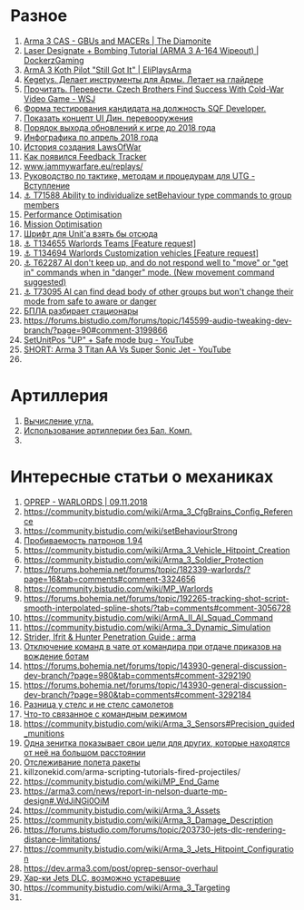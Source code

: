 # Разное
1. [Arma 3 CAS - GBUs and MACERs | The Diamonite](https://www.youtube.com/watch?v=yfGPXVl_Wpo)
2. [Laser Designate + Bombing Tutorial (ARMA 3 A-164 Wipeout) | DockerzGaming](https://www.youtube.com/watch?v=-BjimhnTzrQ)
3. [ArmA 3 Koth Pilot "Still Got It" | EliPlaysArma](https://www.youtube.com/watch?v=InVRNnFNu3I)
4. [Kegetys. Делает инструменты для Армы. Летает на глайдере](www.kegetys.fi)
5. [Прочитать. Перевести. Czech Brothers Find Success With Cold-War Video Game - WSJ](www.wsj.com/articles/SB1000140226760464330)
6. [Форма тестирования кандидата на должность SQF Developer.](https://docs.google.com/forms/d/e/1FAIpQLSc7obps3au-zy6UsHUFCNcH_zhO9VFhxXPJgOfcRmEUYzIBxA/viewform)
7. [Показать концепт UI Дин. перевооружения](https://forums.bistudio.com/forums/topic/202173-dynamic-vehicle-loadouts-feedback/?page=14#comment-3189997)
8. [Порядок выхода обновлений к игре до 2018 года](https://mobile.twitter.com/jaycroweuk/status/970633097791320064)
9. [Инфографика по апрель 2018 года](https://mobile.twitter.com/Arma3official/status/989841576519241732/photo/1)
10. [История создания LawsOfWar](https://twitter.com/KarelMoricky/status/1038033231822639105)
11. [Как появился Feedback Tracker](https://forums.bohemia.net/forums/topic/138879-arma-3-feedback-tracker/?tab=comments#comment-2257445)
12. www.jammywarfare.eu/replays/
13. [Руководство по тактике, методам и процедурам для UTG - Вступление](https://ttp2.tacticalgaming.kiev.ua/intro.html#elephant)
14. [⚓ T71588 Ability to individualize setBehaviour type commands to group members](https://feedback.bistudio.com/T71588)
15. [Performance Optimisation](https://community.bistudio.com/wiki/Arma_3:_Performance_Optimisation)
16. [Mission Optimisation](https://community.bistudio.com/wiki/Mission_Optimisation)
17. [Шрифт для Unit'a взять бы отсюда](https://i.imgur.com/3Aclxzd.jpg)
18. [⚓ T134655 Warlords Teams [Feature request]](https://feedback.bistudio.com/T134655)
19. [⚓ T134694 Warlords Customization vehicles [Feature request]](https://feedback.bistudio.com/T134694)
20. [⚓ T62287 AI don't keep up, and do not respond well to "move" or "get in" commands when in "danger" mode. (New movement command suggested)](https://feedback.bistudio.com/T62287)
21. [⚓ T73095 AI can find dead body of other groups but won't change their mode from safe to aware or danger](https://feedback.bistudio.com/T73095)
22. [БПЛА разбирает стационары](https://www.youtube.com/watch?v=yC60P-O1VXI)
23. https://forums.bistudio.com/forums/topic/145599-audio-tweaking-dev-branch/?page=90#comment-3199866
24. [SetUnitPos "UP" + Safe mode bug - YouTube](https://www.youtube.com/watch?v=dnmqTBL8alc)
25. [SHORT: Arma 3 Titan AA Vs Super Sonic Jet - YouTube](https://www.youtube.com/watch?v=MnJ23hGFKNg)
26. 

# Артиллерия
1. [Вычисление угла.](https://docs.google.com/spreadsheet/ccc?key=0AqD6X-C6idIMdExXZDE2VXpGM0tQMnJZckRYeVpKRXc#gid=70)
2. [Использование артиллерии без Бал. Комп.](www.youtube.com/watch?v=SCCvXfwzeAU)
3. 

# Интересные статьи о механиках
1. [OPREP - WARLORDS | 09.11.2018](https://dev.arma3.com/post/oprep-warlords)
2. https://community.bistudio.com/wiki/Arma_3_CfgBrains_Config_Reference
3. https://community.bistudio.com/wiki/setBehaviourStrong
4. [Пробиваемость патронов 1.94](https://i.redd.it/blusazo7i7h31.jpg)
5. https://community.bistudio.com/wiki/Arma_3_Vehicle_Hitpoint_Creation
6. https://community.bistudio.com/wiki/Arma_3_Soldier_Protection
7. https://forums.bohemia.net/forums/topic/182339-warlords/?page=16&tab=comments#comment-3324656
8. https://community.bistudio.com/wiki/MP_Warlords
9. https://forums.bohemia.net/forums/topic/192265-tracking-shot-script-smooth-interpolated-spline-shots/?tab=comments#comment-3056728
10. https://community.bistudio.com/wiki/ArmA_II_AI_Squad_Command
11. https://community.bistudio.com/wiki/Arma_3_Dynamic_Simulation
12. [Strider, Ifrit & Hunter Penetration Guide : arma](https://www.reddit.com/r/arma/comments/93tm5l/strider_ifrit_hunter_penetration_guide/)
13. [Отключение команд в чате от командира при отдаче приказов на вождение ботам](https://forums.bohemia.net/forums/topic/143930-general-discussion-dev-branch/?page=949&tab=comments#comment-3274057)
14. https://forums.bohemia.net/forums/topic/143930-general-discussion-dev-branch/?page=980&tab=comments#comment-3292190
15. https://forums.bohemia.net/forums/topic/143930-general-discussion-dev-branch/?page=980&tab=comments#comment-3292184
16. [Разница у стелс и не стелс самолетов](https://www.reddit.com/r/arma/comments/8j2en7/are_the_stealth_variants_of_the_jets_dlc_fighters/)
17. [Что-то связанное с командным режимом](https://forums.bohemia.net/forums/topic/189310-cfgorbats-overhaul-request/)
18. https://community.bistudio.com/wiki/Arma_3_Sensors#Precision_guided_munitions
19. [Одна зенитка показывает свои цели для других, которые находятся от неё на большом расстоянии](https://forums.bohemia.net/forums/topic/211897-new-targeting-and-weapons-systems-effects-on-attack-helicopters/?tab=comments#comment-3278212)
20. [Отслеживание полета ракеты](https://forums.bohemia.net/forums/topic/213601-tanks-missile-flight-profiles-and-weapon-improvements/?tab=comments#comment-3267235)
21. killzonekid.com/arma-scripting-tutorials-fired-projectiles/
22. https://community.bistudio.com/wiki/MP_End_Game
23. https://arma3.com/news/report-in-nelson-duarte-mp-design#.WdJiNGi0OiM
24. https://community.bistudio.com/wiki/Arma_3_Assets
25. https://community.bistudio.com/wiki/Arma_3_Damage_Description
26. https://forums.bistudio.com/forums/topic/203730-jets-dlc-rendering-distance-limitations/
27. https://community.bistudio.com/wiki/Arma_3_Jets_Hitpoint_Configuration
28. https://dev.arma3.com/post/oprep-sensor-overhaul
29. [Хар-ки Jets DLC, возможно устаревшие](https://i.redd.it/y4dun930hwsy.png)
30. https://community.bistudio.com/wiki/Arma_3_Targeting
31. 
